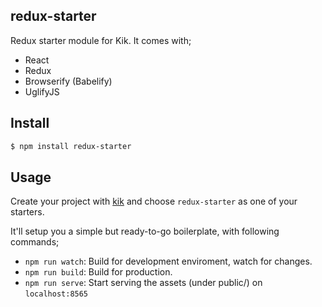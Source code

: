 ## redux-starter

Redux starter module for Kik. It comes with;

* React
* Redux
* Browserify (Babelify)
* UglifyJS

## Install

```bash
$ npm install redux-starter
```

## Usage

Create your project with [kik](http://github.com/starters/kik) and choose `redux-starter` as one of your starters.

It'll setup you a simple but ready-to-go boilerplate, with following commands;

* `npm run watch`: Build for development enviroment, watch for changes.
* `npm run build`: Build for production.
* `npm run serve`: Start serving the assets (under public/) on `localhost:8565`
